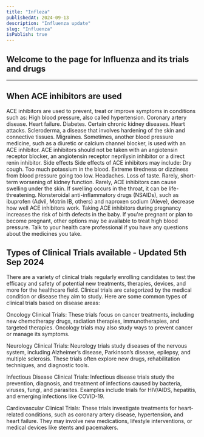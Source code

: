 ```yaml
---
title: "Infleza"
publishedAt: 2024-09-13
description: "Influenza update"
slug: "Influenza"
isPublish: true
---
```

## Welcome to the page for Influenza and its trials and drugs
---

## When ACE inhibitors are used

ACE inhibitors are used to prevent, treat or improve symptoms in conditions such as: High blood pressure, also called hypertension. Coronary artery disease. Heart failure. Diabetes. Certain chronic kidney diseases. Heart attacks. Scleroderma, a disease that involves hardening of the skin and connective tissues. Migraines. Sometimes, another blood pressure medicine, such as a diuretic or calcium channel blocker, is used with an ACE inhibitor. ACE inhibitors should not be taken with an angiotensin receptor blocker, an angiotensin receptor neprilysin inhibitor or a direct renin inhibitor. Side effects Side effects of ACE inhibitors may include: Dry cough. Too much potassium in the blood. Extreme tiredness or dizziness from blood pressure going too low. Headaches. Loss of taste. Rarely, short-term worsening of kidney function. Rarely, ACE inhibitors can cause swelling under the skin. If swelling occurs in the throat, it can be life-threatening. Nonsteroidal anti-inflammatory drugs (NSAIDs), such as ibuprofen (Advil, Motrin IB, others) and naproxen sodium (Aleve), decrease how well ACE inhibitors work. Taking ACE inhibitors during pregnancy increases the risk of birth defects in the baby. If you're pregnant or plan to become pregnant, other options may be available to treat high blood pressure. Talk to your health care professional if you have any questions about the medicines you take.

## Types of Clinical Trials available - Updated 5th Sep 2024

There are a variety of clinical trials regularly enrolling candidates to test the efficacy and safety of potential new treatments, therapies, devices, and more for the healthcare field. Clinical trials are categorized by the medical condition or disease they aim to study. Here are some common types of clinical trials based on disease areas:

Oncology Clinical Trials: These trials focus on cancer treatments, including new chemotherapy drugs, radiation therapies, immunotherapies, and targeted therapies. Oncology trials may also study ways to prevent cancer or manage its symptoms.

Neurology Clinical Trials: Neurology trials study diseases of the nervous system, including Alzheimer’s disease, Parkinson’s disease, epilepsy, and multiple sclerosis. These trials often explore new drugs, rehabilitation techniques, and diagnostic tools.

Infectious Disease Clinical Trials: Infectious disease trials study the prevention, diagnosis, and treatment of infections caused by bacteria, viruses, fungi, and parasites. Examples include trials for HIV/AIDS, hepatitis, and emerging infections like COVID-19.

Cardiovascular Clinical Trials: These trials investigate treatments for heart-related conditions, such as coronary artery disease, hypertension, and heart failure. They may involve new medications, lifestyle interventions, or medical devices like stents and pacemakers.
